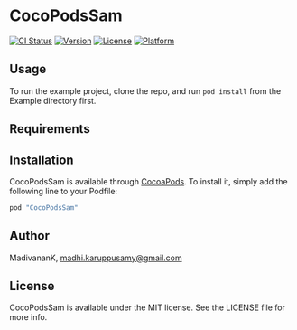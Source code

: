 # CocoPodsSam

[![CI Status](http://img.shields.io/travis/MadivananK/CocoPodsSam.svg?style=flat)](https://travis-ci.org/MadivananK/CocoPodsSam)
[![Version](https://img.shields.io/cocoapods/v/CocoPodsSam.svg?style=flat)](http://cocoapods.org/pods/CocoPodsSam)
[![License](https://img.shields.io/cocoapods/l/CocoPodsSam.svg?style=flat)](http://cocoapods.org/pods/CocoPodsSam)
[![Platform](https://img.shields.io/cocoapods/p/CocoPodsSam.svg?style=flat)](http://cocoapods.org/pods/CocoPodsSam)

## Usage

To run the example project, clone the repo, and run `pod install` from the Example directory first.

## Requirements

## Installation

CocoPodsSam is available through [CocoaPods](http://cocoapods.org). To install
it, simply add the following line to your Podfile:

```ruby
pod "CocoPodsSam"
```

## Author

MadivananK, madhi.karuppusamy@gmail.com

## License

CocoPodsSam is available under the MIT license. See the LICENSE file for more info.
